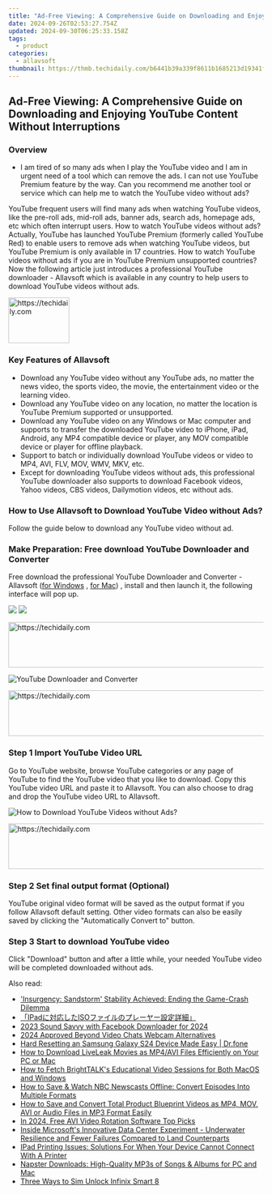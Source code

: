 ```yaml
---
title: "Ad-Free Viewing: A Comprehensive Guide on Downloading and Enjoying YouTube Content Without Interruptions"
date: 2024-09-26T02:53:27.754Z
updated: 2024-09-30T06:25:33.158Z
tags:
  - product
categories:
  - allavsoft
thumbnail: https://thmb.techidaily.com/b6441b39a339f8611b1685213d19341febe69f71b4af374350d9a6e5be665eb8.jpg
---
```


## Ad-Free Viewing: A Comprehensive Guide on Downloading and Enjoying YouTube Content Without Interruptions

### Overview

* I am tired of so many ads when I play the YouTube video and I am in urgent need of a tool which can remove the ads. I can not use YouTube Premium feature by the way. Can you recommend me another tool or service which can help me to watch the YouTube video without ads?

YouTube frequent users will find many ads when watching YouTube videos, like the pre-roll ads, mid-roll ads, banner ads, search ads, homepage ads, etc which often interrupt users. How to watch YouTube videos without ads? Actually, YouTube has launched YouTube Premium (formerly called YouTube Red) to enable users to remove ads when watching YouTube videos, but YouTube Premium is only available in 17 countries. How to watch YouTube videos without ads if you are in YouTube Premium unsupported countries? Now the following article just introduces a professional YouTube downloader - Allavsoft which is available in any country to help users to download YouTube videos without ads.

<!-- affiliate ads begin -->
<a href="https://aligracehair.sjv.io/c/5597632/2135407/19272" target="_top" id="2135407">
  <img src="//a.impactradius-go.com/display-ad/19272-2135407" border="0" alt="https://techidaily.com" width="120" height="90"/>
</a>
<img height="0" width="0" src="https://aligracehair.sjv.io/i/5597632/2135407/19272" style="position:absolute;visibility:hidden;" border="0" />
<!-- affiliate ads end -->

### Key Features of Allavsoft

* Download any YouTube video without any YouTube ads, no matter the news video, the sports video, the movie, the entertainment video or the learning video.
* Download any YouTube video on any location, no matter the location is YouTube Premium supported or unsupported.
* Download any YouTube video on any Windows or Mac computer and supports to transfer the downloaded YouTube video to iPhone, iPad, Android, any MP4 compatible device or player, any MOV compatible device or player for offline playback.
* Support to batch or individually download YouTube videos or video to MP4, AVI, FLV, MOV, WMV, MKV, etc.
* Except for downloading YouTube videos without ads, this professional YouTube downloader also supports to download Facebook videos, Yahoo videos, CBS videos, Dailymotion videos, etc without ads.

### How to Use Allavsoft to Download YouTube Video without Ads?

Follow the guide below to download any YouTube video without ad.

### Make Preparation: Free download YouTube Downloader and Converter

Free download the professional YouTube Downloader and Converter - Allavsoft ([for Windows](https://tools.techidaily.com/allavsoft/products/) , [for Mac](https://tools.techidaily.com/allavsoft/products/)) , install and then launch it, the following interface will pop up.

[![](https://www.allavsoft.com/how-to/../images/how-to/free-download-win.jpg)](https://tools.techidaily.com/allavsoft/products/) [![](https://www.allavsoft.com/how-to/../images/how-to/free-download-mac.jpg)](https://tools.techidaily.com/allavsoft/products/)

<!-- affiliate ads begin -->
<a href="https://aligracehair.sjv.io/c/5597632/1925549/19272" target="_top" id="1925549">
  <img src="//a.impactradius-go.com/display-ad/19272-1925549" border="0" alt="https://techidaily.com" width="728" height="90"/>
</a>
<img height="0" width="0" src="https://aligracehair.sjv.io/i/5597632/1925549/19272" style="position:absolute;visibility:hidden;" border="0" />
<!-- affiliate ads end -->

![YouTube Downloader and Converter](https://www.allavsoft.com/how-to/../images/allavsoft/screen-shot-600.jpg)

<!-- affiliate ads begin -->
<a href="https://appsumo.8odi.net/c/5597632/2094480/7443" target="_top" id="2094480">
  <img src="//a.impactradius-go.com/display-ad/7443-2094480" border="0" alt="https://techidaily.com" width="728" height="90"/>
</a>
<img height="0" width="0" src="https://appsumo.8odi.net/i/5597632/2094480/7443" style="position:absolute;visibility:hidden;" border="0" />
<!-- affiliate ads end -->

### Step 1 Import YouTube Video URL

Go to YouTube website, browse YouTube categories or any page of YouTube to find the YouTube video that you like to download. Copy this YouTube video URL and paste it to Allavsoft. You can also choose to drag and drop the YouTube video URL to Allavsoft.

![How to Download YouTube Videos without Ads?](https://www.allavsoft.com/how-to/../images/how-to/download-rtmp-video/download-rtmp-video.jpg)

<!-- affiliate ads begin -->
<a href="https://ephamedtechinc.pxf.io/c/5597632/2137223/26400" target="_top" id="2137223">
  <img src="//a.impactradius-go.com/display-ad/26400-2137223" border="0" alt="https://techidaily.com" width="728" height="90"/>
</a>
<img height="0" width="0" src="https://ephamedtechinc.pxf.io/i/5597632/2137223/26400" style="position:absolute;visibility:hidden;" border="0" />
<!-- affiliate ads end -->

### Step 2 Set final output format (Optional)

YouTube original video format will be saved as the output format if you follow Allavsoft default setting. Other video formats can also be easily saved by clicking the "Automatically Convert to" button.

### Step 3 Start to download YouTube video

Click "Download" button and after a little while, your needed YouTube video will be completed downloaded without ads.

<ins class="adsbygoogle"
     style="display:block"
     data-ad-format="autorelaxed"
     data-ad-client="ca-pub-7571918770474297"
     data-ad-slot="1223367746"></ins>

<ins class="adsbygoogle"
     style="display:block"
     data-ad-client="ca-pub-7571918770474297"
     data-ad-slot="8358498916"
     data-ad-format="auto"
     data-full-width-responsive="true"></ins>

<span class="atpl-alsoreadstyle">Also read:</span>
<div><ul>
<li><a href="https://win-blog.techidaily.com/insurgency-sandstorm-stability-achieved-ending-the-game-crash-dilemma/"><u>'Insurgency: Sandstorm' Stability Achieved: Ending the Game-Crash Dilemma</u></a></li>
<li><a href="https://win-dash.techidaily.com/1726029023127-ipadiso/"><u>「IPadに対応したISOファイルのプレーヤー設定詳細」</u></a></li>
<li><a href="https://facebook-video-recording.techidaily.com/2023-sound-savvy-with-facebook-downloader-for-2024/"><u>2023 Sound Savvy with Facebook Downloader for 2024</u></a></li>
<li><a href="https://desktop-recording.techidaily.com/2024-approved-beyond-video-chats-webcam-alternatives/"><u>2024 Approved Beyond Video Chats Webcam Alternatives</u></a></li>
<li><a href="https://techidaily.com/hard-resetting-an-samsung-galaxy-s24-device-made-easy-drfone-by-drfone-reset-android-reset-android/"><u>Hard Resetting an Samsung Galaxy S24 Device Made Easy | Dr.fone</u></a></li>
<li><a href="https://win-fantastic.techidaily.com/how-to-download-liveleak-movies-as-mp4avi-files-efficiently-on-your-pc-or-mac/"><u>How to Download LiveLeak Movies as MP4/AVI Files Efficiently on Your PC or Mac</u></a></li>
<li><a href="https://win-fantastic.techidaily.com/how-to-fetch-brighttalks-educational-video-sessions-for-both-macos-and-windows/"><u>How to Fetch BrightTALK's Educational Video Sessions for Both MacOS and Windows</u></a></li>
<li><a href="https://win-fantastic.techidaily.com/how-to-save-and-watch-nbc-newscasts-offline-convert-episodes-into-multiple-formats/"><u>How to Save & Watch NBC Newscasts Offline: Convert Episodes Into Multiple Formats</u></a></li>
<li><a href="https://win-fantastic.techidaily.com/how-to-save-and-convert-total-product-blueprint-videos-as-mp4-mov-avi-or-audio-files-in-mp3-format-easily/"><u>How to Save and Convert Total Product Blueprint Videos as MP4, MOV, AVI or Audio Files in MP3 Format Easily</u></a></li>
<li><a href="https://ai-driven-video-production.techidaily.com/in-2024-free-avi-video-rotation-software-top-picks/"><u>In 2024, Free AVI Video Rotation Software Top Picks</u></a></li>
<li><a href="https://extra-approaches.techidaily.com/inside-microsofts-innovative-data-center-experiment-underwater-resilience-and-fewer-failures-compared-to-land-counterparts/"><u>Inside Microsoft's Innovative Data Center Experiment - Underwater Resilience and Fewer Failures Compared to Land Counterparts</u></a></li>
<li><a href="https://techtrends.techidaily.com/ipad-printing-issues-solutions-for-when-your-device-cannot-connect-with-a-printer/"><u>IPad Printing Issues: Solutions For When Your Device Cannot Connect With A Printer</u></a></li>
<li><a href="https://win-fantastic.techidaily.com/napster-downloads-high-quality-mp3s-of-songs-and-albums-for-pc-and-mac/"><u>Napster Downloads: High-Quality MP3s of Songs & Albums for PC and Mac</u></a></li>
<li><a href="https://sim-unlock.techidaily.com/three-ways-to-sim-unlock-infinix-smart-8-by-drfone-android/"><u>Three Ways to Sim Unlock Infinix Smart 8</u></a></li>
</ul></div>

